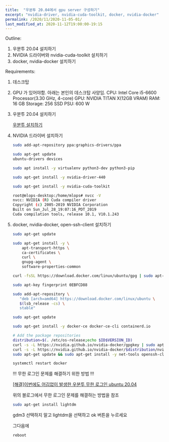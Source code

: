 ```yaml
---
title:  "우분투 20.04에서 gpu server 구성하기"
excerpt: "nvidia-driver, nvidia-cuda-toolkit, docker, nvidia-docker"
permalink: /2020/11/2020-11-05-01/
last_modified_at: 2020-11-12T19:00:00-19:15
---
```


Outline:

1. 우분투 20.04 설치하기
2. NVIDIA 드라이버와 nvidia-cuda-toolkit 설치하기
3. docker, nvidia-docker 설치하기

Requirements:

1. 데스크탑
2. GPU 가 있어야함. 아래는 본인의 데스크탑 사양임.
  CPU: Intel Core i5-6600 Processor(3.30 GHz, 4-core)
  GPU: NVIDIA TITAN X(12GB VRAM)
  RAM: 16 GB
  Storage: 256 SSD
  PSU: 600 W

1. 우분투 20.04 설치하기

    [우분투 설치하기](https://ubuntu.com/tutorials/install-ubuntu-desktop#1-overview)

2. NVIDIA 드라이버 설치하기

    ```bash
    sudo add-apt-repository ppa:graphics-drivers/ppa

    ```

    ```bash
    sudo apt-get update
    ubuntu-drivers devices

    ```

    ```bash
    sudo apt install -y virtualenv python3-dev python3-pip

    ```

    ```bash
    sudo apt-get install -y nvidia-driver-440

    ```

    ```bash
    sudo apt-get install -y nvidia-cuda-toolkit

    ```

    ```bash
    root@mlops-desktop:/home/mlops# nvcc -V
    nvcc: NVIDIA (R) Cuda compiler driver
    Copyright (c) 2005-2019 NVIDIA Corporation
    Built on Sun_Jul_28_19:07:16_PDT_2019
    Cuda compilation tools, release 10.1, V10.1.243
    ```

3. docker, nvidia-docker, open-ssh-client 설치하기

    ```bash
    sudo apt-get update

    sudo apt-get install -y \
        apt-transport-https \
        ca-certificates \
        curl \
        gnupg-agent \
        software-properties-common

    curl -fsSL https://download.docker.com/linux/ubuntu/gpg | sudo apt-key add -

    sudo apt-key fingerprint 0EBFCD88

    sudo add-apt-repository \
       "deb [arch=amd64] https://download.docker.com/linux/ubuntu \
       $(lsb_release -cs) \
       stable"

    ```

    ```bash
    sudo apt-get update

    sudo apt-get install -y docker-ce docker-ce-cli containerd.io

    # Add the package repositories
    distribution=$(. /etc/os-release;echo $ID$VERSION_ID)
    curl -s -L https://nvidia.github.io/nvidia-docker/gpgkey | sudo apt-key add -
    curl -s -L https://nvidia.github.io/nvidia-docker/$distribution/nvidia-docker.list | sudo tee /etc/apt/sources.list.d/nvidia-docker.list
    sudo apt-get update && sudo apt-get install -y net-tools openssh-client nvidia-container-toolkit

    systemctl restart docker

    ```

    !!! 무한 로그인 문제를 해결하기 위한 방법 !!!

    [[해결]이번에도 어김없이 발생한 우분투 무한 로그인 ubuntu 20.04](<https://likecode.tistory.com/310>)


    위의 블로그에서 무한 로그인 문제를 해결하는 방법을 참조

    ```bash
    sudo apt-get install lightdm

    ```

    gdm3 선택하지 말고 lightdm을 선택하고 ok 버튼을 누르세요

    그다음에

    ```bash
    reboot
    ```